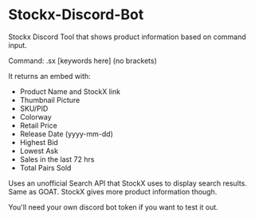 # Stockx-Discord-Bot

Stockx Discord Tool that shows product information based on command input.

Command: .sx [keywords here] (no brackets)

It returns an embed with:
- Product Name and StockX link
- Thumbnail Picture
- SKU/PID
- Colorway
- Retail Price
- Release Date (yyyy-mm-dd)
- Highest Bid
- Lowest Ask
- Sales in the last 72 hrs
- Total Pairs Sold

Uses an unofficial Search API that StockX uses to display search results. Same as GOAT. StockX gives more product information though.

You'll need your own discord bot token if you want to test it out.
